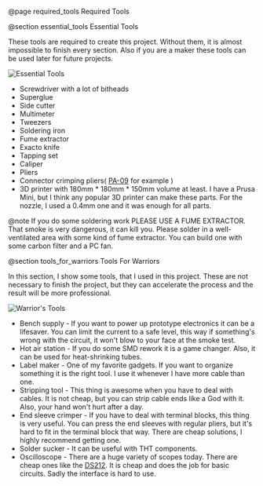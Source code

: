 @page required_tools Required Tools

@section essential_tools Essential Tools

These tools are required to create this project. Without them, it is almost impossible
to finish every section. Also if you are a maker these tools can be used later for
future projects.

![Essential Tools](equipment_basic.jpg)

* Screwdriver with a lot of bitheads
* Superglue
* Side cutter
* Multimeter
* Tweezers
* Soldering iron
* Fume extractor
* Exacto knife
* Tapping set
* Caliper
* Pliers
* Connector crimping pliers( [PA-09](https://www.engineertools-jp.com/pa092021) for example )
* 3D printer with 180mm * 180mm * 150mm volume at least. I have a Prusa Mini, but
I think any popular 3D printer can make these parts. For the nozzle, I used a 0.4mm one and it
was enough for all parts.

@note If you do some soldering work PLEASE USE A FUME EXTRACTOR. That smoke is very
dangerous, it can kill you. Please solder in a well-ventilated area with some kind
of fume extractor. You can build one with some carbon filter and a PC fan.

@section tools_for_warriors Tools For Warriors

In this section, I show some tools, that I used in this project. These are not necessary
to finish the project, but they can accelerate the process and the result will be
more professional.

![Warrior's Tools](equipment_warrior.jpg)

* Bench supply - If you want to power up prototype electronics it can be a lifesaver.
You can limit the current to a safe level, this way if something's wrong with the
circuit, it won't blow to your face at the smoke test.
* Hot air station - If you do some SMD rework it is a game changer. Also, it can be
used for heat-shrinking tubes.
* Label maker - One of my favorite gadgets. If you want to organize something it is
the right tool. I use it whenever I have more cable than one.
* Stripping tool - This thing is awesome when you have to deal with cables. It is
not cheap, but you can strip cable ends like a God with it. Also, your hand won't
hurt after a day.
* End sleeve crimper - If you have to deal with terminal blocks, this thing is very useful.
You can press the end sleeves with regular pliers, but it's hard to fit in the terminal block
that way. There are cheap solutions, I highly recommend getting one.
* Solder sucker - It can be useful with THT components.
* Oscilloscope - There are a huge variety of scopes today. There are cheap ones like
the [DS212](https://www.miniware.com.cn/product/ds212-mini-oscilloscope-digital-oscilloscope/).
It is cheap and does the job for basic circuits. Sadly the interface is hard to use.
